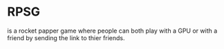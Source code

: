 # RPSG 
is a rocket papper game where people can both play with a GPU or with a friend by sending the link to thier friends.
